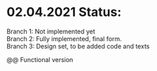 # 02.04.2021 Status:  
Branch 1: Not implemented yet  
Branch 2: Fully implemented, final form.  
Branch 3: Design set, to be added code and texts  

@@ Functional version
